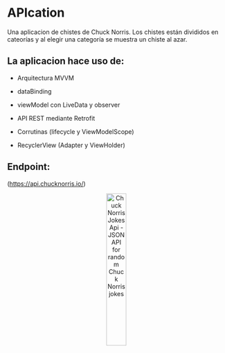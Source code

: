 
# APIcation

Una aplicacion de chistes de Chuck Norris.
Los chistes están divididos en cateorías y al elegir una categoría se muestra un chiste al azar.



## La aplicacion hace uso de:

- Arquitectura MVVM</p>
- dataBinding</p>
- viewModel con LiveData y observer</p>
- API REST mediante Retrofit</p>
- Corrutinas (lifecycle y ViewModelScope)</p>
- RecyclerView (Adapter y ViewHolder)</p>



## Endpoint:
  
(https://api.chucknorris.io/)

<div align="center">
  <img alt="Chuck Norris Jokes Api - JSON API for random Chuck Norris jokes" src="https://api.chucknorris.io/img/chucknorris_logo_coloured_small@2x.png" width="30%">
</div>

